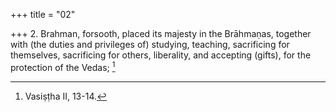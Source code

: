 +++
title = "02"

+++
2. Brahman, forsooth, placed its majesty in the Brāhmaṇas, together with (the duties and privileges of) studying, teaching, sacrificing for themselves, sacrificing for others, liberality, and accepting (gifts), for the protection of the Vedas; [^2] 


[^2]:  Vasiṣṭha II, 13-14.
